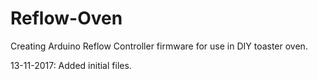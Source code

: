# Reflow-Oven
Creating Arduino Reflow Controller firmware for use in DIY toaster oven.

13-11-2017:
Added initial files.

